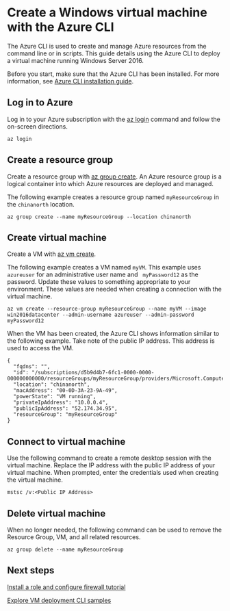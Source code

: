 <properties
    pageTitle="Azure Quick Start - Create Windows VM CLI | Azure"
    description="Quickly learn to create a Windows virtual machines with the Azure CLI."
    services="virtual-machines-windows"
    documentationcenter="virtual-machines"
    author="neilpeterson"
    manager="timlt"
    editor="tysonn"
    tags="azure-resource-manager" />
<tags
    ms.assetid=""
    ms.service="virtual-machines-windows"
    ms.devlang="na"
    ms.topic="article"
    ms.tgt_pltfrm="vm-windows"
    ms.workload="infrastructure"
    ms.date="03/20/2017"
    wacn.date=""
    ms.author="nepeters" />

# Create a Windows virtual machine with the Azure CLI

The Azure CLI is used to create and manage Azure resources from the command line or in scripts. This guide details using the Azure CLI to deploy a virtual machine running Windows Server 2016.

Before you start, make sure that the Azure CLI has been installed. For more information, see [Azure CLI installation guide](https://docs.microsoft.com/cli/azure/install-azure-cli). 

## Log in to Azure 

Log in to your Azure subscription with the [az login](https://docs.microsoft.com/cli/azure/#login) command and follow the on-screen directions.

    az login

## Create a resource group

Create a resource group with [az group create](https://docs.microsoft.com/cli/azure/group#create). An Azure resource group is a logical container into which Azure resources are deployed and managed. 

The following example creates a resource group named `myResourceGroup` in the `chinanorth` location.

    az group create --name myResourceGroup --location chinanorth

## Create virtual machine

Create a VM with [az vm create](https://docs.microsoft.com/cli/azure/vm#create). 

The following example creates a VM named `myVM`. This example uses `azureuser` for an administrative user name and ` myPassword12` as the password. Update these values to something appropriate to your environment. These values are needed when creating a connection with the virtual machine.

    az vm create --resource-group myResourceGroup --name myVM --image win2016datacenter --admin-username azureuser --admin-password myPassword12

When the VM has been created, the Azure CLI shows information similar to the following example. Take note of the public IP address. This address is used to access the VM.

    {
      "fqdns": "",
      "id": "/subscriptions/d5b9d4b7-6fc1-0000-0000-000000000000/resourceGroups/myResourceGroup/providers/Microsoft.Compute/virtualMachines/myVM",
      "location": "chinanorth",
      "macAddress": "00-0D-3A-23-9A-49",
      "powerState": "VM running",
      "privateIpAddress": "10.0.0.4",
      "publicIpAddress": "52.174.34.95",
      "resourceGroup": "myResourceGroup"
    }

## Connect to virtual machine

Use the following command to create a remote desktop session with the virtual machine. Replace the IP address with the public IP address of your virtual machine. When prompted, enter the credentials used when creating the virtual machine.

    mstsc /v:<Public IP Address>

## Delete virtual machine

When no longer needed, the following command can be used to remove the Resource Group, VM, and all related resources.

    az group delete --name myResourceGroup

## Next steps

[Install a role and configure firewall tutorial](/documentation/articles/virtual-machines-windows-hero-role/)

[Explore VM deployment CLI samples](/documentation/articles/virtual-machines-windows-cli-samples/)